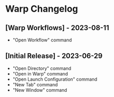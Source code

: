 # Warp Changelog

## [Warp Workflows] - 2023-08-11

- "Open Workflow" command

## [Initial Release] - 2023-06-29

- "Open Directory" command
- "Open in Warp" command
- "Open Launch Configuration" command
- "New Tab" command
- "New Window" command
